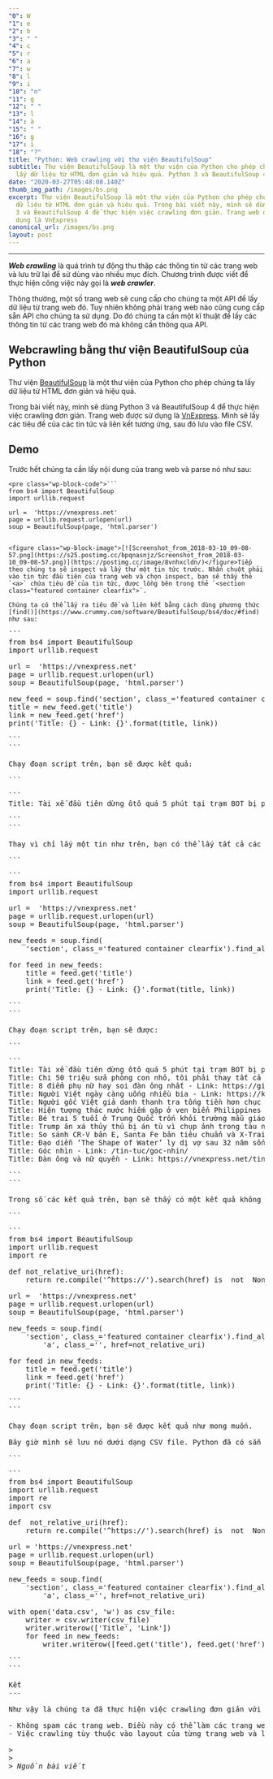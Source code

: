 ```yaml
---
"0": W
"1": e
"2": b
"3": " "
"4": c
"5": r
"6": a
"7": w
"8": l
"9": i
"10": "n"
"11": g
"12": " "
"13": l
"14": à
"15": " "
"16": g
"17": ì
"18": "?"
title: "Python: Web crawling với thư viện BeautifulSoup"
subtitle: Thư viện BeautifulSoup là một thư viện của Python cho phép chúng ta
  lấy dữ liệu từ HTML đơn giản và hiệu quả. Python 3 và BeautifulSoup 4
date: "2020-03-27T05:48:08.140Z"
thumb_img_path: /images/bs.png
excerpt: Thư viện BeautifulSoup là một thư viện của Python cho phép chúng ta lấy
  dữ liệu từ HTML đơn giản và hiệu quả. Trong bài viết này, mình sẽ dùng Python
  3 và BeautifulSoup 4 để thực hiện việc crawling đơn giản. Trang web được sử
  dụng là VnExpress
canonical_url: /images/bs.png
layout: post
---
```

----------------

***Web crawling*** là quá trình tự động thu thập các thông tin từ các trang web và lưu trữ lại để sử dùng vào nhiều mục đích. Chương trình được viết để thực hiện công việc này gọi là ***web crawler***.

Thông thường, một số trang web sẽ cung cấp cho chúng ta một API để lấy dữ liệu từ trang web đó. Tuy nhiên không phải trang web nào cũng cung cấp sẵn API cho chúng ta sử dụng. Do đó chúng ta cần một kĩ thuật để lấy các thông tin từ các trang web đó mà không cần thông qua API.

Webcrawling bằng thư viện BeautifulSoup của Python
--------------------------------------------------

Thư viện [BeautifulSoup](https://www.crummy.com/software/BeautifulSoup/bs4/doc/) là một thư viện của Python cho phép chúng ta lấy dữ liệu từ HTML đơn giản và hiệu quả.

Trong bài viết này, mình sẽ dùng Python 3 và BeautifulSoup 4 để thực hiện việc crawling đơn giản. Trang web được sử dụng là [VnExpress](https://vnexpress.net/). Mình sẽ lấy các tiêu đề của các tin tức và liên kết tương ứng, sau đó lưu vào file CSV.

Demo
----

Trước hết chúng ta cần lấy nội dung của trang web và parse nó như sau:

```
<pre class="wp-block-code">```
from bs4 import BeautifulSoup
import urllib.request

url =  'https://vnexpress.net'
page = urllib.request.urlopen(url)
soup = BeautifulSoup(page, 'html.parser')

```
```

<figure class="wp-block-image">[![Screenshot_from_2018-03-10_09-08-57.png](https://s25.postimg.cc/bpqnasnjz/Screenshot_from_2018-03-10_09-08-57.png)](https://postimg.cc/image/8vnhxcldn/)</figure>Tiếp theo chúng ta sẽ inspect và lấy thử một tin tức trước. Nhấn chuột phải vào tin tức đầu tiên của trang web và chọn inspect, bạn sẽ thấy thẻ `<a>` chứa tiêu đề của tin tức, được lồng bên trong thẻ `<section class="featured container clearfix">`.

Chúng ta có thể lấy ra tiêu đề và liên kết bằng cách dùng phương thức [find()](https://www.crummy.com/software/BeautifulSoup/bs4/doc/#find) như sau:

```
<pre class="wp-block-code">```
from bs4 import BeautifulSoup
import urllib.request

url =  'https://vnexpress.net'
page = urllib.request.urlopen(url)
soup = BeautifulSoup(page, 'html.parser')

new_feed = soup.find('section', class_='featured container clearfix').find('a')
title = new_feed.get('title')
link = new_feed.get('href')
print('Title: {} - Link: {}'.format(title, link))

```
```

Chạy đoạn script trên, bạn sẽ được kết quả:

```
<pre class="wp-block-code">```
Title: Tài xế đầu tiên dừng ôtô quá 5 phút tại trạm BOT bị phạt - Link: https://vnexpress.net/tin-tuc/thoi-su/giao-thong/tai-xe-dau-tien-dung-oto-qua-5-phut-tai-tram-bot-bi-phat-3720924.html

```
```

Thay vì chỉ lấy một tin như trên, bạn có thể lấy tất cả các tin tức bên cạnh tin tức vừa lấy như sau bằng cách dùng [find\_all()](https://www.crummy.com/software/BeautifulSoup/bs4/doc/#find-all):

```
<pre class="wp-block-code">```
from bs4 import BeautifulSoup
import urllib.request

url =  'https://vnexpress.net'
page = urllib.request.urlopen(url)
soup = BeautifulSoup(page, 'html.parser')

new_feeds = soup.find(
	'section', class_='featured container clearfix').find_all('a')

for feed in new_feeds:
	title = feed.get('title')
	link = feed.get('href')
	print('Title: {} - Link: {}'.format(title, link))

```
```

Chạy đoạn script trên, bạn sẽ được:

```
<pre class="wp-block-code">```
Title: Tài xế đầu tiên dừng ôtô quá 5 phút tại trạm BOT bị phạt - Link: https://vnexpress.net/tin-tuc/thoi-su/giao-thong/tai-xe-dau-tien-dung-oto-qua-5-phut-tai-tram-bot-bi-phat-3720924.html
Title: Chi 50 triệu sửa phòng con nhỏ, tôi phải thay tất cả đồ sau 3 năm - Link: https://giadinh.vnexpress.net/tin-tuc/nha-dep/khong-gian-song/chi-50-trieu-sua-phong-con-nho-toi-phai-thay-tat-ca-do-sau-3-nam-3720639.html
Title: 8 điểm phụ nữ hay soi đàn ông nhất - Link: https://giadinh.vnexpress.net/tin-tuc/to-am/8-diem-phu-nu-hay-soi-dan-ong-nhat-3719129.html
Title: Người Việt ngày càng uống nhiều bia - Link: https://kinhdoanh.vnexpress.net/tin-tuc/hang-hoa/nguoi-viet-ngay-cang-uong-nhieu-bia-3721014.html
Title: Người gốc Việt giả danh thanh tra tống tiền hơn chục tiệm nail ở Mỹ - Link: https://vnexpress.net/tin-tuc/the-gioi/nguoi-viet-5-chau/nguoi-goc-viet-gia-danh-thanh-tra-tong-tien-hon-chuc-tiem-nail-o-my-3720994.html
Title: Hiện tượng thác nước hiếm gặp ở ven biển Philippines - Link: https://vnexpress.net/tin-tuc/khoa-hoc/chuyen-la/hien-tuong-thac-nuoc-hiem-gap-o-ven-bien-philippines-3720972.html
Title: Bé trai 5 tuổi ở Trung Quốc trốn khỏi trường mẫu giáo - Link: https://vnexpress.net/tin-tuc/giao-duc/be-trai-5-tuoi-o-trung-quoc-tron-khoi-truong-mau-giao-3721003.html
Title: Trump ân xá thủy thủ bị án tù vì chụp ảnh trong tàu ngầm hạt nhân - Link: https://vnexpress.net/tin-tuc/the-gioi/quan-su/trump-an-xa-thuy-thu-bi-an-tu-vi-chup-anh-trong-tau-ngam-hat-nhan-3720977.html
Title: So sánh CR-V bản E, Santa Fe bản tiêu chuẩn và X-Trail 2.0SL? - Link: https://vnexpress.net/tin-tuc/oto-xe-may/tu-van/so-sanh-cr-v-ban-e-santa-fe-ban-tieu-chuan-va-x-trail-2-0sl-3720560.html
Title: Đạo diễn ‘The Shape of Water’ ly dị vợ sau 32 năm sống chung - Link: https://giaitri.vnexpress.net/tin-tuc/gioi-sao/quoc-te/dao-dien-the-shape-of-water-ly-di-vo-sau-32-nam-song-chung-3721001.html
Title: Góc nhìn - Link: /tin-tuc/goc-nhin/
Title: Đàn ông và nữ quyền - Link: https://vnexpress.net/tin-tuc/goc-nhin/dan-ong-va-nu-quyen-3720424.html

```
```

Trong số các kết quả trên, bạn sẽ thấy có một kết quả không như mong muốn là `Title: Góc nhìn - Link: /tin-tuc/goc-nhin/`. Đây không phải là một tin tức mà là tiêu đề của một đầu mục, và đường link của nó cũng không phải là dạng đầy đủ. Chúng ta có thể loại bỏ nó bằng cách dùng một hàm để [filter](https://www.crummy.com/software/BeautifulSoup/bs4/doc/#a-function) nó như sau:

```
<pre class="wp-block-code">```
from bs4 import BeautifulSoup
import urllib.request
import re

def not_relative_uri(href):
	return re.compile('^https://').search(href) is  not  None

url =  'https://vnexpress.net'
page = urllib.request.urlopen(url)
soup = BeautifulSoup(page, 'html.parser')

new_feeds = soup.find(
	'section', class_='featured container clearfix').find_all(
		'a', class_='', href=not_relative_uri)

for feed in new_feeds:
	title = feed.get('title')
	link = feed.get('href')
	print('Title: {} - Link: {}'.format(title, link))

```
```

Chạy đoạn script trên, bạn sẽ được kết quả như mong muốn.

Bây giờ mình sẽ lưu nó dưới dạng CSV file. Python đã có sẵn module `csv` và chúng ta cứ dùng thôi:

```
<pre class="wp-block-code">```
from bs4 import BeautifulSoup
import urllib.request
import re
import csv

def  not_relative_uri(href):
	return re.compile('^https://').search(href) is  not  None

url = 'https://vnexpress.net'
page = urllib.request.urlopen(url)
soup = BeautifulSoup(page, 'html.parser')

new_feeds = soup.find(
	'section', class_='featured container clearfix').find_all(
		'a', class_='', href=not_relative_uri)

with open('data.csv', 'w') as csv_file:
	writer = csv.writer(csv_file)
	writer.writerow(['Title', 'Link'])
	for feed in new_feeds:
		writer.writerow([feed.get('title'), feed.get('href')])

```
```

Kết
---

Như vậy là chúng ta đã thực hiện việc crawling đơn giản với vài dòng code. Thực tế việc crawling có thể phức tạp hơn nhiều. Một số điều lưu ý khi crawling:

- Không spam các trang web. Điều này có thể làm các trang web mà bạn đang crawling bị crash.
- Việc crawling tùy thuộc vào layout của từng trang web và layout đó có thể thay đổi theo thời gian. Do đó khi layout thay đổi, chúng ta cũng có thể sẽ phải thay đổi code.

<div class="wp-block-group"><div class="wp-block-group__inner-container">> <https://viblo.asia/p/web-crawling-voi-thu-vien-beautifulsoup-1VgZvNGOZAw>
> 
> <cite>Nguồn bài viết</cite>

</div></div>